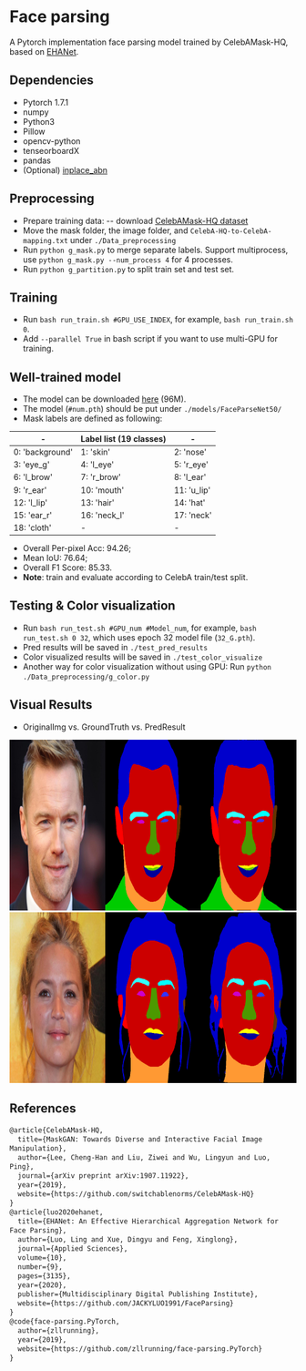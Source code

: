 # Face parsing
A Pytorch implementation face parsing model trained by CelebAMask-HQ, based on [EHANet](https://github.com/JACKYLUO1991/FaceParsing).
## Dependencies
* Pytorch 1.7.1
* numpy
* Python3
* Pillow
* opencv-python
* tenseorboardX
* pandas
* (Optional) [inplace_abn](https://github.com/mapillary/inplace_abn.git)

## Preprocessing
* Prepare training data: -- download [CelebAMask-HQ dataset](https://github.com/switchablenorms/CelebAMask-HQ)
* Move the mask folder, the image folder, and `CelebA-HQ-to-CelebA-mapping.txt` under `./Data_preprocessing`
* Run `python g_mask.py` to merge separate labels. Support multiprocess, use `python g_mask.py --num_process 4` for 4 processes.
* Run  `python g_partition.py` to split train set and test set.

## Training
* Run `bash run_train.sh #GPU_USE_INDEX`, for example, `bash run_train.sh 0`. 
* Add `--parallel True` in bash script if you want to use multi-GPU for training.


## Well-trained model
* The model can be downloaded [here](https://drive.google.com/file/d/1neFVTZCWZcCeIoYA7V3i1Kk3DqaK4iei/view?usp=sharing) (96M).
* The model (`#num.pth`) should be put under `./models/FaceParseNet50/`
* Mask labels are defined as following:

|-| Label list (19 classes) |-|
| ------------ | ------------- | ------------ |
| 0: 'background' | 1: 'skin' | 2: 'nose' |
| 3: 'eye_g' | 4: 'l_eye' | 5: 'r_eye' |
| 6: 'l_brow' | 7: 'r_brow' | 8: 'l_ear' |
| 9: 'r_ear' | 10: 'mouth' | 11: 'u_lip' |
| 12: 'l_lip' | 13: 'hair' | 14: 'hat' |
| 15: 'ear_r' | 16: 'neck_l' | 17: 'neck' |
| 18: 'cloth' | - | - |

* Overall Per-pixel Acc: 94.26;
* Mean IoU: 76.64;
* Overall F1 Score: 85.33.
*  **Note**: train and evaluate according to CelebA train/test split.

## Testing & Color visualization
* Run `bash run_test.sh #GPU_num #Model_num`, for example, `bash run_test.sh 0 32`, which uses epoch 32 model file (`32_G.pth`). 
* Pred results will be saved in `./test_pred_results`
* Color visualized results will be saved in `./test_color_visualize`
* Another way for color visualization without using GPU: Run `python ./Data_preprocessing/g_color.py`

## Visual Results
* OriginalImg vs. GroundTruth vs. PredResult
<div><div align=center>
  <img src="https://github.com/TracelessLe/FaceParsing.PyTorch/blob/master/samples/sample1.png" width="900" height="300" alt="sample1_img-gt-pred"/>
  <img src="https://github.com/TracelessLe/FaceParsing.PyTorch/blob/master/samples/sample2.png" width="900" height="300" alt="sample2_img-gt-pred"/>
</div>
  
## References
```
@article{CelebAMask-HQ,
  title={MaskGAN: Towards Diverse and Interactive Facial Image Manipulation},
  author={Lee, Cheng-Han and Liu, Ziwei and Wu, Lingyun and Luo, Ping},
  journal={arXiv preprint arXiv:1907.11922},
  year={2019},
  website={https://github.com/switchablenorms/CelebAMask-HQ}
}
@article{luo2020ehanet,
  title={EHANet: An Effective Hierarchical Aggregation Network for Face Parsing},
  author={Luo, Ling and Xue, Dingyu and Feng, Xinglong},
  journal={Applied Sciences},
  volume={10},
  number={9},
  pages={3135},
  year={2020},
  publisher={Multidisciplinary Digital Publishing Institute},
  website={https://github.com/JACKYLUO1991/FaceParsing}
}
@code{face-parsing.PyTorch,
  author={zllrunning},
  year={2019},
  website={https://github.com/zllrunning/face-parsing.PyTorch}
}
```
